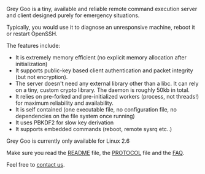 Grey Goo is a tiny, available and reliable remote command execution server and client designed purely for emergency situations.

Typically, you would use it to diagnose an unresponsive machine, reboot it or restart OpenSSH.

The features include:

  * It is extremely memory efficient (no explicit memory allocation after initialization)
  * It supports public-key based client authentication and packet integrity (but not encryption).
  * The server doesn't need any external library other than a libc. It can rely on a tiny, custom crypto library. The daemon is roughly 50kb in total.
  * It relies on pre-forked and pre-initialized workers (process, not threads!) for maximum reliability and availability.
  * It is self contained (one executable file, no configuration file, no dependencies on the file system once running)
  * It uses PBKDF2 for slow key derivation
  * It supports embedded commands (reboot, remote sysrq etc..)

Grey Goo is currently only available for Linux 2.6

Make sure you read the [README](https://code.google.com/p/greygoo/source/browse/README) file, the [PROTOCOL](https://code.google.com/p/greygoo/source/browse/PROTOCOL) file and the [FAQ](FAQ.md).

Feel free to [contact us](mailto:greygoo-dev@googlegroups.com).